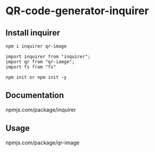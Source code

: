 # QR-code-generator-inquirer

## Install inquirer 
``` npm i inquirer qr-image ```

``` 
import inquirer from "inquirer";
import qr from "qr-iamge";
import fs from "fs"
```
    
``` npm init or npm init -y ```

## Documentation
npmjs.com/package/inquirer

## Usage
npmjs.com/package/qr-image

